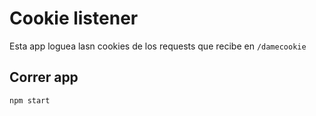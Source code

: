 # Cookie listener
Esta app loguea lasn cookies de los requests que recibe en `/damecookie`

## Correr app
`npm start`
